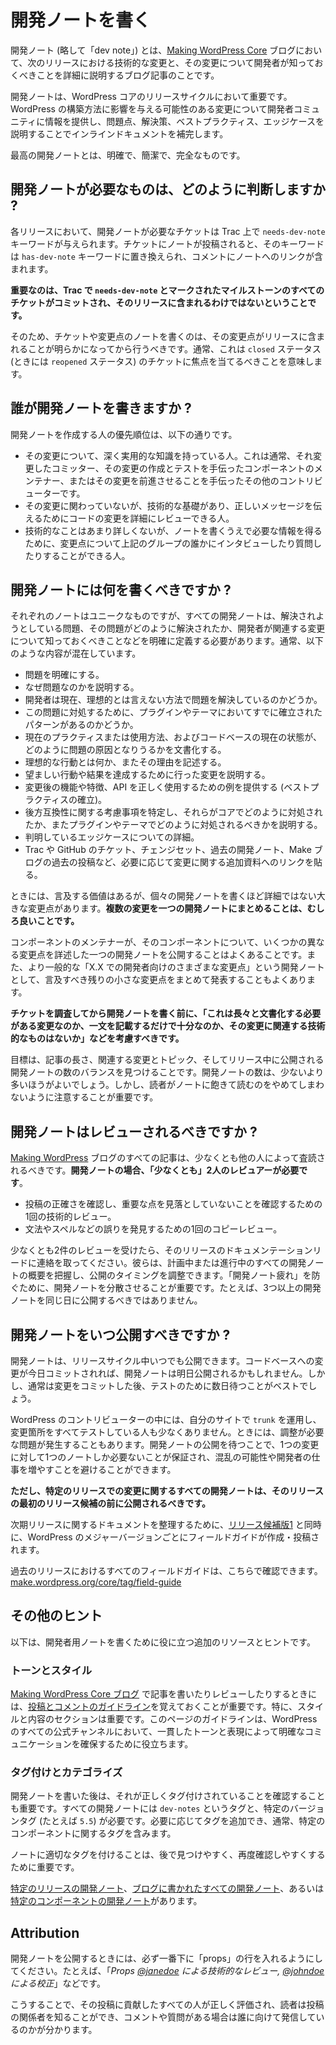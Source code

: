<!--
# Writing developer notes
-->

# 開発ノートを書く

<!--
A Developer note (or “dev note” for short) is a blog post on the [Making WordPress Core](https://make.wordpress.org/core/) blog that details a technical change in an upcoming release and what developers need to know about that change.
-->

開発ノート (略して「dev note」) とは、[Making WordPress Core](https://make.wordpress.org/core/) ブログにおいて、次のリリースにおける技術的な変更と、その変更について開発者が知っておくべきことを詳細に説明するブログ記事のことです。

<!--
Dev notes are an important part of the WordPress Core release cycle. They keep the developer community informed by calling out changes that could impact how they build on WordPress, and supplements inline documentation by explaining the problems, solutions, best practices, and edge cases related to the change.
-->

開発ノートは、WordPress コアのリリースサイクルにおいて重要です。WordPress の構築方法に影響を与える可能性のある変更について開発者コミュニティに情報を提供し、問題点、解決策、ベストプラクティス、エッジケースを説明することでインラインドキュメントを補完します。

<!--
The best dev notes are clear, concise, and complete.
-->

最高の開発ノートとは、明確で、簡潔で、完全なものです。

<!--
## How do you know what needs a dev note?
-->

## 開発ノートが必要なものは、どのように判断しますか ?

<!--
For each release, tickets that may need developer notes are given the `needs-dev-note` keyword on Trac. When a note has been published for a ticket, that keyword is replaced with the `has-dev-note` keyword and a link to the note is included in a comment.
-->

各リリースにおいて、開発ノートが必要なチケットは Trac 上で `needs-dev-note` キーワードが与えられます。チケットにノートが投稿されると、そのキーワードは `has-dev-note` キーワードに置き換えられ、コメントにノートへのリンクが含まれます。

<!--
**It’s important to remember that not all tickets in a milestone marked `needs-dev-note` on Trac end up being committed and included in that release.**
-->

**重要なのは、Trac で `needs-dev-note` とマークされたマイルストーンのすべてのチケットがコミットされ、そのリリースに含まれるわけではないということです。**

<!--
For that reason, care should be taken to only write notes for tickets and changes once it becomes clear that the changes will be included in the release. Usually, that means tickets with the `closed` status (and sometimes `reopened`) are where the focus should be.
-->

そのため、チケットや変更点のノートを書くのは、その変更点がリリースに含まれることが明らかになってから行うべきです。通常、これは `closed` ステータス (ときには `reopened` ステータス) のチケットに焦点を当てるべきことを意味します。

<!--
## Who should write dev notes?
-->

## 誰が開発ノートを書きますか ?

<!--
The hierarchy for who should author a dev note is as follows:
-->

開発ノートを作成する人の優先順位は、以下の通りです。

<!--
*   Someone with deep, working knowledge of the changes. This is usually the committer that made the change, a component maintainer that helped craft/test the changes, or any other contributor that helped push that change forward.
*   Someone with a good technical foundation that did not work on the change, but can review the code changes in detail to convey the right message.
*   Someone that is less technical, but is comfortable interviewing or asking someone in the above groups questions about the changes in order to have the information needed to write the note.
-->

*   その変更について、深く実用的な知識を持っている人。これは通常、それ変更したコミッター、その変更の作成とテストを手伝ったコンポーネントのメンテナー、またはその変更を前進させることを手伝ったその他のコントリビューターです。
*   その変更に関わっていないが、技術的な基礎があり、正しいメッセージを伝えるためにコードの変更を詳細にレビューできる人。
*   技術的なことはあまり詳しくないが、ノートを書くうえで必要な情報を得るために、変更点について上記のグループの誰かにインタビューしたり質問したりすることができる人。

<!--
## What should a dev note include?
-->

## 開発ノートには何を書くべきですか ?

<!--
Each note will be unique, but every dev note should clearly define a problem that is being solved, how that problem was solved, and what developers need to know about the related changes. It usually contains a mix of the following:
-->

それぞれのノートはユニークなものですが、すべての開発ノートは、解決されようとしている問題、その問題がどのように解決されたか、開発者が関連する変更について知っておくべきことなどを明確に定義する必要があります。通常、以下のような内容が混在しています。

<!--
*   Clear identification of a problem
*   Description of why this is problematic
*   Are developers currently solving the problem in a less than ideal way?
*   Are there established patterns in the wild within plugins and themes addressing this problem already?
*   Documents current practices or usage, and how the current state of the code base may contribute to the issue.
*   Describes what the ideal behavior would be and why,
*   Explains the changes made to achieve the desired behavior/outcome
*   Provides examples for how to correctly use the function/feature/API after these changes (establish a best practice)
*   Identifies backwards compatibility considerations, explains how they were addressed in Core, and how they should be addressed within plugins and themes.
*   Details possible edge cases that have been identified
*   Links to additional reading materials about the change as necessary, such as Trac or GitHub tickets, changesets, past dev notes, past posts on Make blogs, etc.
-->

*   問題を明確にする。
*   なぜ問題なのかを説明する。
*   開発者は現在、理想的とは言えない方法で問題を解決しているのかどうか。
*   この問題に対処するために、プラグインやテーマにおいてすでに確立されたパターンがあるのかどうか。
*   現在のプラクティスまたは使用方法、およびコードベースの現在の状態が、どのように問題の原因となりうるかを文書化する。
*   理想的な行動とは何か、またその理由を記述する。
*   望ましい行動や結果を達成するために行った変更を説明する。
*   変更後の機能や特徴、API を正しく使用するための例を提供する (ベストプラクティスの確立)。
*   後方互換性に関する考慮事項を特定し、それらがコアでどのように対処されたか、またプラグインやテーマでどのように対処されるべきかを説明する。
*   判明しているエッジケースについての詳細。
*   Trac や GitHub のチケット、チェンジセット、過去の開発ノート、Make ブログの過去の投稿など、必要に応じて変更に関する追加資料へのリンクを貼る。

<!--
Sometimes, there are a large handful of changes that deserve to be called out, but are not detailed enough to warrant individual dev notes. **It is more than fine to group multiple changes together in a single dev note.**
-->

ときには、言及する価値はあるが、個々の開発ノートを書くほど詳細ではない大きな変更点があります。**複数の変更を一つの開発ノートにまとめることは、むしろ良いことです。**

<!--
It is common for component maintainers to publish a single dev note for their component to detail several different changes. It’s also common for a more generic “Miscellaneous developer focused changes in X.X” dev note to be published collecting any other remaining smaller changes that should receive a call out.
-->

コンポーネントのメンテナーが、そのコンポーネントについて、いくつかの異なる変更点を詳述した一つの開発ノートを公開することはよくあることです。また、より一般的な「X.X での開発者向けのさまざまな変更点」という開発ノートとして、言及すべき残りの小さな変更点をまとめて発表することもよくあります。

<!--
**After researching the ticket but before writing the dev note, ask “Is this a change that needs to be documented at length? Is a one sentence call out sufficient? Or does the change not have anything technical that actually needs to be called out”**
-->

**チケットを調査してから開発ノートを書く前に、「これは長々と文書化する必要がある変更なのか、一文を記載するだけで十分なのか、その変更に関連する技術的なものはないか」などを考慮すべきです。**

<!--
The goal is to find a balance between post length, related changes and topics, and the number of dev notes published during a release. More dev notes are better than less. However, it is important to keep in mind that readers should not get tired of the notes and stop reading them.
-->

目標は、記事の長さ、関連する変更とトピック、そしてリリース中に公開される開発ノートの数のバランスを見つけることです。開発ノートの数は、少ないより多いほうがよいでしょう。しかし、読者がノートに飽きて読むのをやめてしまわないように注意することが重要です。

<!--
## Should dev notes be reviewed?
-->

## 開発ノートはレビューされるべきですか ?

<!--
Every post on a [Making WordPress](https://make.wordpress.org/) blog should be peer reviewed by at least one other person. **For dev notes, each one must have *at least* two reviewers**: 
-->

[Making WordPress](https://make.wordpress.org/) ブログのすべての記事は、少なくとも他の人によって査読されるべきです。**開発ノートの場合、「少なくとも」2人のレビュアーが必要です**。 

<!--
*   One technical review to verify the accuracy of the post and ensure no important details were missed.
*   One copy review to help spot grammatical, spelling, and other errors.
-->

*   投稿の正確さを確認し、重要な点を見落としていないことを確認するための1回の技術的レビュー。
*   文法やスペルなどの誤りを発見するための1回のコピーレビュー。

<!--
After receiving at least two reviews, reach out to the Documentation lead for the release. They will have a high level overview of all dev notes planned or in progress and can help recommend a publish window. It’s important to spread out dev notes to prevent “dev note fatigue”. For example, 3 or more dev notes should not be published on the same day.
-->

少なくとも2件のレビューを受けたら、そのリリースのドキュメンテーションリードに連絡を取ってください。彼らは、計画中または進行中のすべての開発ノートの概要を把握し、公開のタイミングを調整できます。「開発ノート疲れ」を防ぐために、開発ノートを分散させることが重要です。たとえば、3つ以上の開発ノートを同じ日に公開するべきではありません。

<!--
## When should a dev note be published?
-->

## 開発ノートをいつ公開すべきですか ?

<!--
A dev note can be published any time during the release cycle. If a change to the code base is committed today, the dev note could be published tomorrow. However, it’s usually best to wait a while after the changes are committed to allow several days for testing.
-->

開発ノートは、リリースサイクル中いつでも公開できます。コードベースへの変更が今日コミットされれば、開発ノートは明日公開されるかもしれません。しかし、通常は変更をコミットした後、テストのために数日待つことがベストでしょう。

<!--
A handful of WordPress contributors run `trunk` on their websites in order to test every change after it’s made. On occasion, an issue does come up requiring adjustments to be made. Waiting to publish the dev note ensures that only one note is required for a change, avoiding the potential for confusion and making more work for developers.
-->

WordPress のコントリビューターの中には、自分のサイトで `trunk` を運用し、変更箇所をすべてテストしている人も少なくありません。ときには、調整が必要な問題が発生することもあります。開発ノートの公開を待つことで、1つの変更に対して1つのノートしか必要ないことが保証され、混乱の可能性や開発者の仕事を増やすことを避けることができます。

<!--
**However, all dev notes for a changes in a specific release should be published before the first release candidate for that release.**
-->

**ただし、特定のリリースでの変更に関するすべての開発ノートは、そのリリースの最初のリリース候補の前に公開されるべきです。**

<!--
To help organize documentation about the upcoming release, a Field Guide collated and published for every major version of WordPress at the same time as [Release Candidate 1](https://make.wordpress.org/core/handbook/about/release-cycle/releasing-major-versions/#release-candidate). Field Guides are a collection of all relevant dev notes and tickets for an upcoming release.
-->

次期リリースに関するドキュメントを整理するために、[リリース候補版1](https://make.wordpress.org/core/handbook/about/release-cycle/releasing-major-versions/#release-candidate) と同時に、WordPress のメジャーバージョンごとにフィールドガイドが作成・投稿されます。

<!--
All field guides for previous releases can be found here: [make.wordpress.org/core/tag/field-guide](https://make.wordpress.org/core/tag/field-guide).
-->

過去のリリースにおけるすべてのフィールドガイドは、こちらで確認できます。[make.wordpress.org/core/tag/field-guide](https://make.wordpress.org/core/tag/field-guide)

<!--
## Other Tips
-->

## その他のヒント

<!--
Here are some additional resources and tips to help write developer notes
-->

以下は、開発者用ノートを書くために役に立つ追加のリソースとヒントです。

<!--
### Tone and style
-->

### トーンとスタイル

<!--
When writing or reviewing any post on the [Making WordPress Core blog,](https://make.wordpress.org/core/) it’s important to remember the [Post & Comment Guidelines](https://make.wordpress.org/core/handbook/best-practices/post-comment-guidelines/). The Style and Substance section is particularly important. The guidelines on that page help ensure clear communication with a consistent tone and voice throughout all official WordPress channels.
-->

[Making WordPress Core ブログ](https://make.wordpress.org/core/) で記事を書いたりレビューしたりするときには、[投稿とコメントのガイドライン](https://make.wordpress.org/core/handbook/best-practices/post-comment-guidelines/)を覚えておくことが重要です。特に、スタイルと内容のセクションは重要です。このページのガイドラインは、WordPress のすべての公式チャンネルにおいて、一貫したトーンと表現によって明確なコミュニケーションを確保するために役立ちます。

<!--
### Tagging and categorizing
-->

### タグ付けとカテゴライズ

<!--
After writing a developer note, it is also important to make sure it is tagged correctly. The tags that every dev note should have are `dev-notes`, and a specific version tag (`5.5`, for example). Additional tags can be added as necessary, and usually include specific component tags.
-->

開発ノートを書いた後は、それが正しくタグ付けされていることを確認することも重要です。すべての開発ノートには `dev-notes` というタグと、特定のバージョンタグ (たとえば `5.5`) が必要です。必要に応じてタグを追加でき、通常、特定のコンポーネントに関するタグを含みます。

<!--
Properly tagging notes is important to make them easier to find and revisit later.
-->

ノートに適切なタグを付けることは、後で見つけやすく、再度確認しやすくするために重要です。

<!--
[dev notes for a particular release](https://make.wordpress.org/core/tag/dev-notes+5.5/), all the [dev notes written on the blog](https://make.wordpress.org/core/tag/dev-notes), or the [dev notes for a particular component](https://make.wordpress.org/core/tag/dev-notes+rest-api/).
-->

[特定のリリースの開発ノート](https://make.wordpress.org/core/tag/dev-notes+5.5/)、[ブログに書かれたすべての開発ノート](https://make.wordpress.org/core/tag/dev-notes)、あるいは[特定のコンポーネントの開発ノート](https://make.wordpress.org/core/tag/dev-notes+rest-api/)があります。

## Attribution

<!--
When the dev note is published, a “props” line at the very bottom should always be included. For example: “*Props* [](https://wordpress.slack.com/team/U02SVSW3U)*@janedoe for technical review,* [](https://wordpress.slack.com/team/U02RR5UTA)*@johndoe for proofreading.*“
-->

開発ノートを公開するときには、必ず一番下に「props」の行を入れるようにしてください。たとえば、「*Props [@janedoe](https://wordpress.slack.com/team/U02SVSW3U) による技術的なレビュー, [@johndoe](https://wordpress.slack.com/team/U02RR5UTA) による校正*」などです。

<!--
This ensures everyone that contributed to the post receives proper recognition, helps the reader know the voices behind the post, and who they are addressing if there are comments or questions.
-->

こうすることで、その投稿に貢献したすべての人が正しく評価され、読者は投稿の関係者を知ることができ、コメントや質問がある場合は誰に向けて発信しているのかが分かります。
